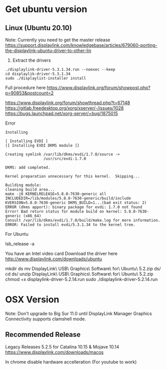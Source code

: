 # Get ubuntu version
## Linux (Ubuntu 20.10)
Note: Currently you need to get the master release
https://support.displaylink.com/knowledgebase/articles/679060-porting-the-displaylink-ubuntu-driver-to-other-lin

1. Extract the drivers
```
./displaylink-driver-5.3.1.34.run --noexec --keep
cd displaylik-driver-5.3.1.34
sudo ./displaylist-installer install
```

Full procedure here
https://www.displaylink.org/forum/showpost.php?p=90853&postcount=2

https://www.displaylink.org/forum/showthread.php?t=67148
https://gitlab.freedesktop.org/xorg/xserver/-/issues/1028
https://bugs.launchpad.net/xorg-server/+bug/1875015


Error
```
Installing

[ Installing EVDI ]
[[ Installing EVDI DKMS module ]]

Creating symlink /var/lib/dkms/evdi/1.7.0/source ->
                 /usr/src/evdi-1.7.0

DKMS: add completed.

Kernel preparation unnecessary for this kernel.  Skipping...

Building module:
cleaning build area...
make -j8 KERNELRELEASE=5.8.0-7630-generic all INCLUDEDIR=/lib/modules/5.8.0-7630-generic/build/include KVERSION=5.8.0-7630-generic DKMS_BUILD=1...(bad exit status: 2)
ERROR (dkms apport): binary package for evdi: 1.7.0 not found
Error! Bad return status for module build on kernel: 5.8.0-7630-generic (x86_64)
Consult /var/lib/dkms/evdi/1.7.0/build/make.log for more information.
ERROR: Failed to install evdi/5.3.1.34 to the kernel tree.
```


For Ubuntu

lsb_release -a

You have an Intel video card
Download the driver here
http://www.displaylink.com/downloads/ubuntu

mkdir ds
mv DisplayLink\ USB\ Graphics\ Software\ for\ Ubuntu\ 5.2.zip ds/
cd ds/
unzip DisplayLink\ USB\ Graphics\ Software\ for\ Ubuntu\ 5.2.zip 
chmod +x displaylink-driver-5.2.14.run 
sudo ./displaylink-driver-5.2.14.run 

# OSX Version
Note: Don't upgrade to Big Sur 11.0 until DisplayLink Manager Graphics Connectivity supports clamshell mode.

## Recommended Release
Legacy Releases 5.2.5 for Catalina 10.15 & Mojave 10.14
https://www.displaylink.com/downloads/macos


In chrome disable hardware accelleration (For youtube to work)
<!--stackedit_data:
eyJoaXN0b3J5IjpbLTE4OTk2MjAyOTgsLTE1MDI3NTQzODYsNj
MzMzk4ODIxLDExNjE3NjY4OTYsMTgxODYxMjkzLDE5NzM2NTgx
OTMsMTEzMjI2MTk3OSwtMjAyNDA2OTMxNSwxNjQyMzQzNjkyLD
kwMzExMjk2MV19
-->